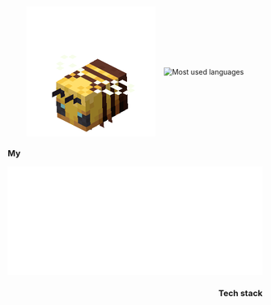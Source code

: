 <div align="center">
  <div style="display: flex; align-items: center; justify-content: center; gap: 16px;">
    <img alt="Flying bee" src="./assets/bee.gif"/>
    <img alt="Most used languages" src="https://github-readme-stats.vercel.app/api/top-langs/?username=markgrushevski&layout=donut&langs_count=6&theme=transparent&hide_border=true"/>
  </div>
  <h3 align="start">My</h3>
  <img src="./readme.svg" width="100%" height="214" alt="My technology stack"/>
  <h3 align="end">Tech stack</h3>
</div>